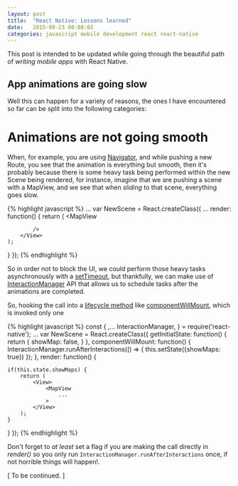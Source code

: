 ```yaml
---
layout: post
title:  "React Native: Lessons learned"
date:   2015-09-23 00:08:02
categories: javascript mobile development react react-native
---
```


This post is intended to be updated while going through the beautiful path of *writing mobile apps* with React Native.


   App animations are going slow
------

Well this can happen for a variety of reasons, the ones I have encountered so far can be split into the following categories:

   Animations are not going smooth
=

When, for example, you are using [Navigator](https://facebook.github.io/react-native/docs/navigator.html), and while pushing a new Route, you see that the animation is everything but smooth, then it's probably because there is some heavy task being performed within the new Scene being rendered, for instance, imagine that we are pushing a scene with a MapView, and we see that when _sliding_ to that scene, everything goes slow.

{% highlight javascript %}
...
var NewScene = React.createClass({
   ...
   render: function() {
    return (
        <View>
            <MapView

            />
        </View>
    );
   }
});
{% endhighlight %}

So in order not to block the UI, we could perform those heavy tasks asynchronously with a [setTimeout](https://rnplay.org/apps/pALAlg), but thankfully, we can make use of [InteractionManager](https://facebook.github.io/react-native/docs/interactionmanager.html) API that allows us to schedule tasks after the animations are completed.

So, hooking the call into a [lifecycle method](https://facebook.github.io/react/docs/component-specs.html) like [componentWillMount](https://facebook.github.io/react/docs/component-specs.html#mounting-componentwillmount), which is invoked only one

{% highlight javascript %}
const {
  ,...
  InteractionManager,
}           = require('react-native');
...
var NewScene = React.createClass({
   getInitialState: function() {
    return {
        showMap: false,
    }
   },
   componentWillMount: function() {
    InteractionManager.runAfterInteractions(() => {
      this.setState({showMaps: true})
    });
   },
   render: function() {

    if(this.state.showMaps) {
        return (
            <View>
                <MapView
                    ...
                >
            </View>
        );
    }
   }
});
{% endhighlight %}

Don't forget to _at least_ set a flag if you are making the call directly in _render()_ so you only run `InteractionManager.runAfterInteractions` once, if not horrible things will happen!.

[ To be continued. ]
